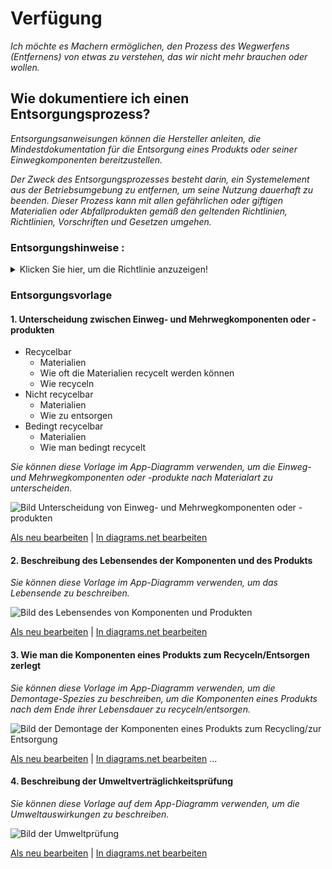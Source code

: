 # **Verfügung**

*Ich möchte es Machern ermöglichen, den Prozess des Wegwerfens (Entfernens) von etwas zu verstehen, das wir nicht mehr brauchen oder wollen.*

## **Wie dokumentiere ich einen Entsorgungsprozess?**

*Entsorgungsanweisungen können die Hersteller anleiten, die Mindestdokumentation für die Entsorgung eines Produkts oder seiner Einwegkomponenten bereitzustellen.*

*Der Zweck des Entsorgungsprozesses besteht darin, ein Systemelement aus der Betriebsumgebung zu entfernen, um seine Nutzung dauerhaft zu beenden. Dieser Prozess kann mit allen gefährlichen oder giftigen Materialien oder Abfallprodukten gemäß den geltenden Richtlinien, Richtlinien, Vorschriften und Gesetzen umgehen.*

 ### **Entsorgungshinweise :**
<Details>
  <summary>Klicken Sie hier, um die Richtlinie anzuzeigen!</summary>
 
  - **Definition:** *Entsorgungsanweisungen geben den Prozess der Entfernung eines Systems oder seiner Komponenten an, stellen sicher, dass alle umweltempfindlichen Materialien ordnungsgemäß gehandhabt werden, und schicken den Rest zur Lagerung oder zum Verkauf von Überschüssen.*


```
Was beinhaltet die Dokumentation von Entsorgungshinweisen?

 1. Unterscheidung von Einweg- und Mehrwegkomponenten oder -produkten
   - Recycelbar: ein Prozess, bei dem Abfall in eine andere Form von neuen und wiederverwendbaren Materialien umgewandelt wird
      - Identifizierung des Materials von Einwegkomponenten oder -produkten.
         - Einwegprodukte werden am häufigsten aus hergestellt
            - Polystyrol
            - Baumwolle
            - etc.
     - Bestimmen, welches Material viele Male recycelt werden kann
     - Wie können die Komponenten oder Produkte und ihre Art von Materialien recycelt werden?
   - Nicht recycelbar: Die Komponenten oder Produkte, die für den einmaligen Gebrauch konzipiert sind, was bedeutet, dass sie sofort nach Gebrauch entsorgt werden.
      - Identifizieren des Materials von Komponenten oder Produkten.
         - Textilien
         - Keramik
         - Etc.
     - Wie sind die nicht recycelbaren Komponenten oder Produkte und deren Materialarten zu entsorgen?
         - Verbrennung: Diese Art der Abfallentsorgung beinhaltet die Deponiemethode, bei der Sie Abfallstoffe durch Verbrennung beseitigen.
         - Deponie: Es geht um das Sammeln, Transportieren, Deponieren und Vergraben von Abfällen auf einem bestimmten Land.
   - Bedingt recycelbar: Hier erfahren Sie, ob vor dem Recycling der Komponente oder des Produkts weitere Schritte erforderlich sind.
      - Ermittlung der bedingt wiederverwertbaren Materialien
      - Wie können die Komponenten oder Produkte und ihre Art von Materialien bedingt recycelt werden?
 2. Identifizieren Sie die Produktlebensdauer für die Entsorgung oder das Recycling
 3. Wie werden die Komponenten eines Produkts zum Recycling/Entsorgen zerlegt?
 4. Beschreibung der Umweltverträglichkeitsprüfung: Es handelt sich um die Bewertung der Umweltauswirkungen der Entsorgung oder des Recyclings eines Produkts vor der Entscheidung, mit der vorgeschlagenen Maßnahme fortzufahren.
   - Die negativen Auswirkungen von Einwegprodukten auf die Umwelt, wenn die Nachhaltigkeit bei den Entsorgungsmöglichkeiten nicht berücksichtigt wird.
   - Wie wählt man das Entsorgungs- oder Recyclingverfahren so aus, dass es weniger Umweltauswirkungen hat?
 
Wie visualisiert man den Entsorgungsprozess?
 1. Bilder
 2. Videos
```
</details>

### Entsorgungsvorlage
 
 #### 1. Unterscheidung zwischen Einweg- und Mehrwegkomponenten oder -produkten
  * Recycelbar
     * Materialien
     * Wie oft die Materialien recycelt werden können
     * Wie recyceln
  * Nicht recycelbar
      * Materialien
      * Wie zu entsorgen
  * Bedingt recycelbar
     * Materialien
     * Wie man bedingt recycelt

 *Sie können diese Vorlage im App-Diagramm verwenden, um die Einweg- und Mehrwegkomponenten oder -produkte nach Materialart zu unterscheiden.*
 
 ![Bild Unterscheidung von Einweg- und Mehrwegkomponenten oder -produkten](https://github.com/OPEN-NEXT/WP2.3-Guideline-and-templatefor-documentation-of-OSH-design-reuse/raw/main/Sources/Images/Disposal.jpg)

 <a href="https://app.diagrams.net/#Hamerezoji1362%2Fdrawio-github%2Fmaster%2FDisposal.drawio" target="_blank">Als neu bearbeiten</a> | <a href="https://app.diagrams.net/#Hamerezoji1362%2Fdrawio-github%2Fmaster%2FDisposal.png">In diagrams.net bearbeiten</a>
 
 #### 2. Beschreibung des Lebensendes der Komponenten und des Produkts
 
  *Sie können diese Vorlage im App-Diagramm verwenden, um das Lebensende zu beschreiben.*
 
 ![Bild des Lebensendes von Komponenten und Produkten](https://github.com/OPEN-NEXT/WP2.3-Guideline-and-templatefor-documentation-of-OSH-design-reuse/raw/main/Sources/Images/End%20of%20life%20of%20product%20and%20components%20.jpg)

 <a href="https://app.diagrams.net/#Hamerezoji1362%2Fdrawio-github%2Fmaster%2FEnd%20of%20life%20of%20product%20and%20components%20.drawio">Als neu bearbeiten</a> | <a href="https://app.diagrams.net/#Hamerezoji1362%2Fdrawio-github%2Fmaster%2F%20End%20of%20life%20of%20product%20and%20components%20.png">In diagrams.net bearbeiten </a>

 #### 3. Wie man die Komponenten eines Produkts zum Recyceln/Entsorgen zerlegt
 
   *Sie können diese Vorlage im App-Diagramm verwenden, um die Demontage-Spezies zu beschreiben, um die Komponenten eines Produkts nach dem Ende ihrer Lebensdauer zu recyceln/entsorgen.*
 
 ![Bild der Demontage der Komponenten eines Produkts zum Recycling/zur Entsorgung](https://github.com/OPEN-NEXT/WP2.3-Guideline-and-templatefor-documentation-of-OSH-design-reuse/blob/main/Sources/Images/Disassembly%20for%20recycling%20or%20disposing%20.jpg)
 
 <a href="https://app.diagrams.net/#Hamerezoji1362%2Fdrawio-github%2Fmaster%2FDisassemble%20for%20recycling%20or%20disposing.drawio">Als neu bearbeiten</a> | <a href="https://app.diagrams.net/#Hamerezoji1362%2Fdrawio-github%2Fmaster%2FDisassembly%20for%20recycling%20or%20disposing%20.drawio.png">In diagrams.net bearbeiten</a>
 ...
 #### 4. Beschreibung der Umweltverträglichkeitsprüfung
 
  
   *Sie können diese Vorlage auf dem App-Diagramm verwenden, um die Umweltauswirkungen zu beschreiben.*
 
 ![Bild der Umweltprüfung](https://github.com/OPEN-NEXT/WP2.3-Guideline-and-templatefor-documentation-of-OSH-design-reuse/blob/main/Sources/Images/Environmental%20impact.jpg)

 <a href="https://app.diagrams.net/#Hamerezoji1362%2Fdrawio-github%2Fmaster%2FEnvironmental%20impact.drawio">Als neu bearbeiten</a> | <a href="https://app.diagrams.net/#Hamerezoji1362%2Fdrawio-github%2Fmaster%2FEnvironmental%20impact.drawio.png">In diagrams.net bearbeiten</a>
